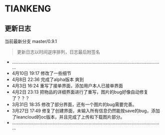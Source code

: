 # TIANKENG

## 更新日志

当前最新分支 master/0.9.1

> 更新日志以时间逆序排列，日志最后附签名

- …………………………………………………………………………………………………………
- 4月10日 19:17 修改了一些细节
- 4月8日 22:36 完成了alpha版本 爽到
- 4月3日 16:24 重写了接单界面，添加用户本人已接单界面
- 4月2日 23:13 把物品的详细界面进行了重写，图片的bug好像自动修复了？？？
- 3月31日 18:35 修改了部分界面，还有一个图片的bug需要完善。
- 3月27日 17:49 修复了创建界面，未输入所有信息仍然能按save的bug，添加了leancloud的oc版本，并且完成了上传和下载图片部分。
- …………………………………………………………………………………………………………



